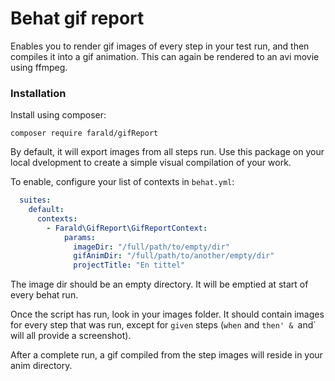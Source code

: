 # Behat gif report

Enables you to render gif images of every step in your test run, and then compiles it into a gif animation. This can again be rendered to an avi movie using ffmpeg.

### Installation

Install using composer:

`composer require farald/gifReport`

By default, it will export images from all steps run.
Use this package on your local dvelopment to create a simple visual compilation of your work.

To enable, configure your list of contexts in `behat.yml`:

```yaml
  suites:
    default:
      contexts:
        - Farald\GifReport\GifReportContext:
            params:
              imageDir: "/full/path/to/empty/dir"
              gifAnimDir: "/full/path/to/another/empty/dir"
              projectTitle: "En tittel"
```

The image dir should be an empty directory. It will be emptied at start of every behat run.

Once the script has run, look in your images folder. It should contain images for every step that was run, except for
`given` steps (`when` and `then' & `and` will all provide a screenshot).

After a complete run, a gif compiled from the step images will reside in your anim directory.